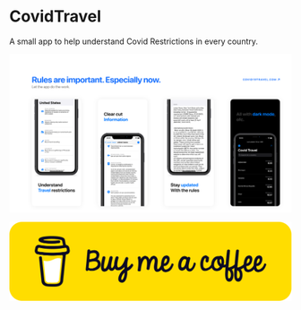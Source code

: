 # CovidTravel
A small app to help understand Covid Restrictions in every country.

![](Assets/Header.png)

[![](Assets/bmc-button.png)](https://buymeacoffee.com/aritropaul)